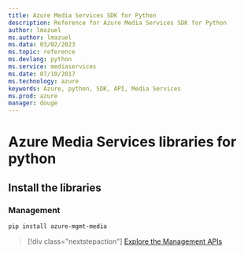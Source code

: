 ```yaml
---
title: Azure Media Services SDK for Python
description: Reference for Azure Media Services SDK for Python
author: lmazuel
ms.author: lmazuel
ms.data: 03/02/2023
ms.topic: reference
ms.devlang: python
ms.service: mediaservices
ms.date: 07/10/2017
ms.technology: azure
keywords: Azure, python, SDK, API, Media Services
ms.prod: azure
manager: douge
---
```

# Azure Media Services libraries for python

## Install the libraries


### Management

```bash
pip install azure-mgmt-media
```
> [!div class="nextstepaction"]
> [Explore the Management APIs](/python/api/overview/azure/mediaservices/management)